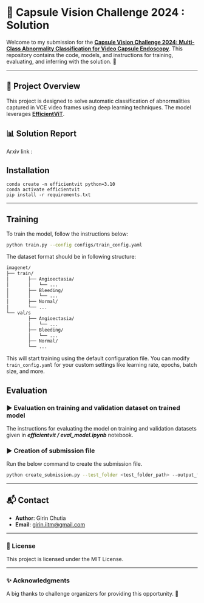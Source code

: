 # 🫧 Capsule Vision Challenge 2024 : Solution

Welcome to my submission for the **[Capsule Vision Challenge 2024: Multi-Class Abnormality Classification for Video Capsule Endoscopy](https://arxiv.org/abs/2408.04940)**. This repository contains the code, models, and instructions for training, evaluating, and inferring with the solution. 🚀

---

## 🌟 Project Overview

This project is designed to solve automatic classification of abnormalities captured in VCE video frames using deep learning techniques. The model leverages **[EfficientViT](https://github.com/mit-han-lab/efficientvit)**.

## 📊 Solution Report 

Arxiv link : 

## Installation
```
conda create -n efficientvit python=3.10
conda activate efficientvit
pip install -r requirements.txt
```
---

## Training

To train the model, follow the instructions below:

```bash
python train.py --config configs/train_config.yaml
```

The dataset format should be in following structure:

```bash
imagenet/
├── train/
│       ├── Angioectasia/
│       │   └── ...
│       ├── Bleeding/
│       │   └── ...
│       ├── Normal/
│       └── ...
└── val/s
        ├── Angioectasia/
        │   └── ...
        ├── Bleeding/
        │   └── ...
        ├── Normal/
        └── ...
```


This will start training using the default configuration file. You can modify `train_config.yaml` for your custom settings like learning rate, epochs, batch size, and more.

## Evaluation 

### ▶ Evaluation on training and validation dataset on trained model

The instructions for evaluating the model on training and validation datasets given in 
***efficientvit / eval_model.ipynb*** notebook.

### ▶ Creation of submission file
Run the below command to create the submission file.
```bash
python create_submission.py --test_folder <test_folder_path> --output_file <output_file_path> --model_path <model_path> --num_classes 10
```
---


## 📬 Contact

- **Author**: Girin Chutia
- **Email**: girin.iitm@gmail.com

---

### 📄 License

This project is licensed under the MIT License.

---

### ✨ Acknowledgments

A big thanks to challenge organizers for providing this opportunity. 🙏

